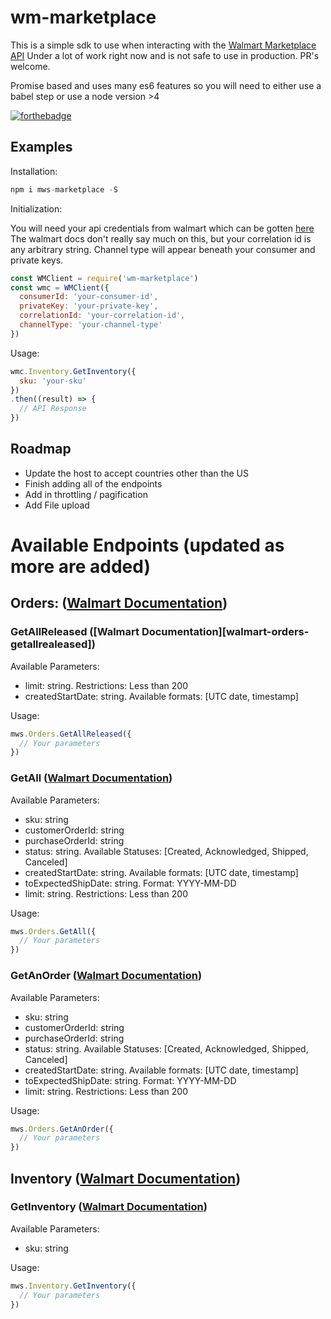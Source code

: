 # wm-marketplace

This is a simple sdk to use when interacting with the [Walmart Marketplace API][apiDocs]
Under a lot of work right now and is not safe to use in production. PR's welcome.

Promise based and uses many es6 features so you will need to either use a babel step or use a node version >4

[![forthebadge](http://forthebadge.com/badges/no-ragrets.svg)](http://forthebadge.com)

## Examples

Installation:

```js
npm i mws-marketplace -S
```

Initialization:

You will need your api credentials from walmart which can be gotten [here][credentials]
The walmart docs don't really say much on this, but your correlation id is any arbitrary string.
Channel type will appear beneath your consumer and private keys.

```js
const WMClient = require('wm-marketplace')
const wmc = WMClient({
  consumerId: 'your-consumer-id',
  privateKey: 'your-private-key',
  correlationId: 'your-correlation-id',
  channelType: 'your-channel-type'
})
```

Usage:

```js
wmc.Inventory.GetInventory({
  sku: 'your-sku'
})
.then((result) => {
  // API Response
})
```

## Roadmap
* Update the host to accept countries other than the US
* Finish adding all of the endpoints
* Add in throttling / pagification
* Add File upload

# Available Endpoints (updated as more are added)

## Orders: ([Walmart Documentation][walmart-orders])

### GetAllReleased ([Walmart Documentation][walmart-orders-getallrealeased])

Available Parameters:
* limit: string. Restrictions: Less than 200
* createdStartDate: string. Available formats: [UTC date, timestamp]

Usage:
```js
mws.Orders.GetAllReleased({
  // Your parameters
})
```

### GetAll ([Walmart Documentation][walmart-orders-getall])

Available Parameters:
* sku: string
* customerOrderId: string
* purchaseOrderId: string
* status: string. Available Statuses: [Created, Acknowledged, Shipped, Canceled]
* createdStartDate: string. Available formats: [UTC date, timestamp]
* toExpectedShipDate: string. Format: YYYY-MM-DD
* limit: string. Restrictions: Less than 200

Usage:
```js
mws.Orders.GetAll({
  // Your parameters
})
```

### GetAnOrder ([Walmart Documentation][walmart-orders-getorder])

Available Parameters:
* sku: string
* customerOrderId: string
* purchaseOrderId: string
* status: string. Available Statuses: [Created, Acknowledged, Shipped, Canceled]
* createdStartDate: string. Available formats: [UTC date, timestamp]
* toExpectedShipDate: string. Format: YYYY-MM-DD
* limit: string. Restrictions: Less than 200

Usage:
```js
mws.Orders.GetAnOrder({
  // Your parameters
})
```

## Inventory ([Walmart Documentation][walmart-inventory])

### GetInventory ([Walmart Documentation][walmart-inventory-get])

Available Parameters:
* sku: string

Usage:
```js
mws.Inventory.GetInventory({
  // Your parameters
})
```

[apiDocs]: https://developer.walmart.com/#/apicenter/marketPlace/latest
[credentials]: https://seller.walmart.com/api-key

[walmart-orders]: https://developer.walmart.com/#/apicenter/marketPlace/latest#orderManagement
[walmart-orders-getallreleased]: https://developer.walmart.com/#/apicenter/marketPlace/latest#getAllReleasedOrders
[walmart-orders-getall]: https://developer.walmart.com/#/apicenter/marketPlace/latest#getAllOrders
[walmart-orders-getorder]: https://developer.walmart.com/#/apicenter/marketPlace/latest#getAnOrder

[walmart-inventory]: https://developer.walmart.com/#/apicenter/marketPlace/latest#inventoryManagement
[walmart-inventory-get]: https://developer.walmart.com/#/apicenter/marketPlace/latest#getInventoryForAnItem